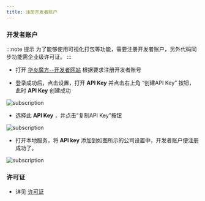 ```yaml
---
title: 注册开发者账户
---
```


### 开发者账户

:::note 提示
为了能够使用可视化打包等功能，需要注册开发者账户，另外代码同步功能需企业级许可证。
:::

- 打开 [华炎魔方--开发者网站](https://huayan-beta.my.steedos.com:8443) 根据要求注册开发者账号

- 登录成功后，点击设置，打开 **API Key** 并点击右上角 “创建API Key” 按钮，此时 **API Key** 创建成功

![subscription](/assets/developer/register/register01.png)

- 选择此 **API Key** ，并点击“复制API Key”按钮

![subscription](/assets/developer/register/register02.png)

- 打开本地服务，将 **API key** 添加到如图所示的公司设置中，开发者账户便注册成功了。

![subscription](/assets/developer/register/register03.png)

### 许可证

- 详见 [许可证](/help/company/license)
